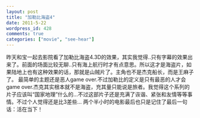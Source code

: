 ```yaml
---
layout: post
title: "加勒比海盗4"
date: 2011-5-22
wordpress_id: 428
comments: true
categories: ["movie", "see-hear"]
---
```

<meta name="_edit_last" content="1" />
<meta name="_su_description" content="加勒比海盗4影评和赏析" />
<meta name="_su_keywords" content="加勒比海盗4,影评,赏析" />
<meta name="_su_rich_snippet_type" content="none" />
<meta name="_su_title" content="加勒比海盗 4" />
<meta name="views" content="168" />
   昨天和宝一起去影院看了加勒比海盗4.3D的效果，其实我觉得..只有字幕的效果出来了。前面的场面比较无聊..只有海上航行时才有点意思。所以这才是海盗片，如果陆地上也有这种效果的话，那就是山贼片了。主角也不是杰克船长，而是王麻子了。
   最简单的主题还是恶人game over.不过加勒比的定义是只有最恶的人才会game over.杰克其实根本就不是海盗，充其量只能说是旅者。我觉得这个系列的片子应该叫“国家地理”什么的...不过这部片子还是充满了诙谐、紧张和友情等等事情。不过个人觉得还是比3差些...
   两个半小时的电影最后也只是记住了最后一句话：活在当下！
